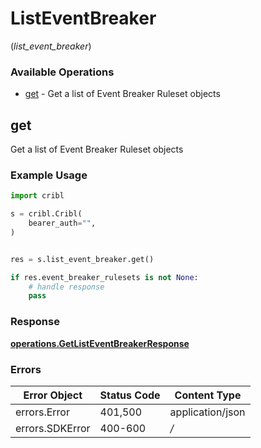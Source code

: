 # ListEventBreaker
(*list_event_breaker*)

### Available Operations

* [get](#get) - Get a list of Event Breaker Ruleset objects

## get

Get a list of Event Breaker Ruleset objects

### Example Usage

```python
import cribl

s = cribl.Cribl(
    bearer_auth="",
)


res = s.list_event_breaker.get()

if res.event_breaker_rulesets is not None:
    # handle response
    pass
```


### Response

**[operations.GetListEventBreakerResponse](../../models/operations/getlisteventbreakerresponse.md)**
### Errors

| Error Object     | Status Code      | Content Type     |
| ---------------- | ---------------- | ---------------- |
| errors.Error     | 401,500          | application/json |
| errors.SDKError  | 400-600          | */*              |
